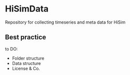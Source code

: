 # HiSimData
Repository for collecting timeseries and meta data for HiSim 

## Best practice

to DO:

- Folder structure
- Data structure
- License & Co.

